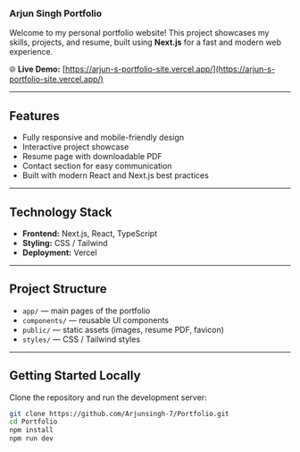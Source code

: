 ### Arjun Singh Portfolio ###

Welcome to my personal portfolio website! This project showcases my skills, projects, and resume, built using **Next.js** for a fast and modern web experience.

🌐 **Live Demo:** [https://arjun-s-portfolio-site.vercel.app/](https://arjun-s-portfolio-site.vercel.app/)

---

## Features

- Fully responsive and mobile-friendly design  
- Interactive project showcase  
- Resume page with downloadable PDF  
- Contact section for easy communication  
- Built with modern React and Next.js best practices  

---

## Technology Stack

- **Frontend:** Next.js, React, TypeScript  
- **Styling:** CSS / Tailwind  
- **Deployment:** Vercel  

---

## Project Structure

- `app/` — main pages of the portfolio  
- `components/` — reusable UI components  
- `public/` — static assets (images, resume PDF, favicon)  
- `styles/` — CSS / Tailwind styles  

---

## Getting Started Locally

Clone the repository and run the development server:

```bash
git clone https://github.com/Arjunsingh-7/Portfolio.git
cd Portfolio
npm install
npm run dev
